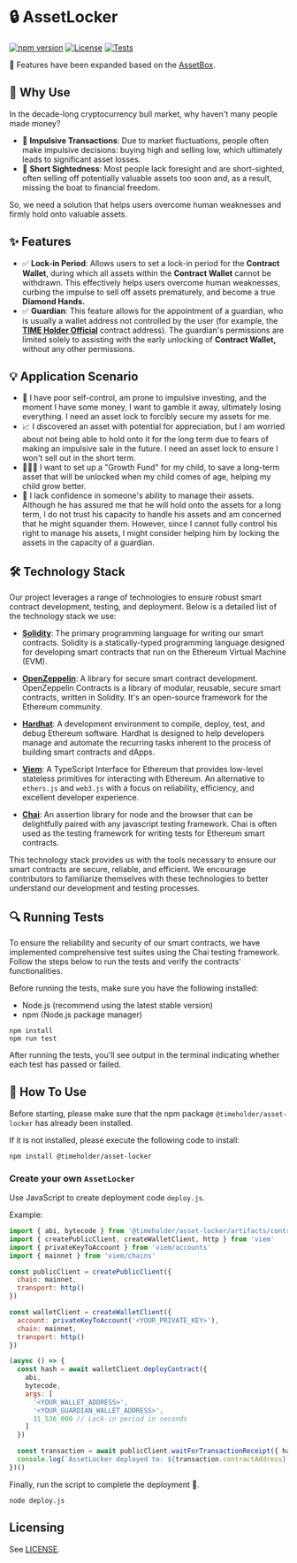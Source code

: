 # 🔒 AssetLocker

[![npm version](https://img.shields.io/npm/v/@timeholder/asset-locker/latest.svg)](https://www.npmjs.com/package/@timeholder/asset-locker)
[![License](https://img.shields.io/badge/License-MIT-blue.svg)](LICENSE)
[![Tests](https://github.com/time-holder/asset-locker/actions/workflows/tests.yml/badge.svg)](https://github.com/time-holder/asset-locker/actions/workflows/tests.yml)

💪 Features have been expanded based on the [AssetBox](https://github.com/time-holder/asset-box).

## 🤔 Why Use

In the decade-long cryptocurrency bull market, why haven't many people made money?

- 🚨 **Impulsive Transactions**: Due to market fluctuations, people often make impulsive decisions: buying high and selling low, which ultimately leads to significant asset losses.
- 🚨 **Short Sightedness**: Most people lack foresight and are short-sighted, often selling off potentially valuable assets too soon and, as a result, missing the boat to financial freedom.

So, we need a solution that helps users overcome human weaknesses and firmly hold onto valuable assets.

## ✨ Features

- ✅ **Lock-in Period**: Allows users to set a lock-in period for the **Contract Wallet**, during which all assets within the **Contract Wallet** cannot be withdrawn. This effectively helps users overcome human weaknesses, curbing the impulse to sell off assets prematurely, and become a true **Diamond Hands.**
- ✅ **Guardian**: This feature allows for the appointment of a guardian, who is usually a wallet address not controlled by the user (for example, the [**TIME Holder Official**](https://github.com/time-holder/time-holder) contract address). The guardian's permissions are limited solely to assisting with the early unlocking of **Contract Wallet,** without any other permissions.

## 💡 Application Scenario

- 🧘 I have poor self-control, am prone to impulsive investing, and the moment I have some money, I want to gamble it away, ultimately losing everything. I need an asset lock to forcibly secure my assets for me.
- 📈 I discovered an asset with potential for appreciation, but I am worried about not being able to hold onto it for the long term due to fears of making an impulsive sale in the future. I need an asset lock to ensure I won't sell out in the short term.
- 👨‍👧‍👦 I want to set up a "Growth Fund" for my child, to save a long-term asset that will be unlocked when my child comes of age, helping my child grow better.
- 🔑 I lack confidence in someone's ability to manage their assets. Although he has assured me that he will hold onto the assets for a long term, I do not trust his capacity to handle his assets and am concerned that he might squander them. However, since I cannot fully control his right to manage his assets, I might consider helping him by locking the assets in the capacity of a guardian.

## 🛠️ Technology Stack

Our project leverages a range of technologies to ensure robust smart contract development, testing, and deployment. Below is a detailed list of the technology stack we use:

- [**Solidity**](https://soliditylang.org/): The primary programming language for writing our smart contracts. Solidity is a statically-typed programming language designed for developing smart contracts that run on the Ethereum Virtual Machine (EVM).

- [**OpenZeppelin**](https://openzeppelin.com/contracts/): A library for secure smart contract development. OpenZeppelin Contracts is a library of modular, reusable, secure smart contracts, written in Solidity. It's an open-source framework for the Ethereum community.

- [**Hardhat**](https://hardhat.org/): A development environment to compile, deploy, test, and debug Ethereum software. Hardhat is designed to help developers manage and automate the recurring tasks inherent to the process of building smart contracts and dApps.

- [**Viem**](https://viem.sh/): A TypeScript Interface for Ethereum that provides low-level stateless primitives for interacting with Ethereum. An alternative to `ethers.js` and `web3.js` with a focus on reliability, efficiency, and excellent developer experience.

- [**Chai**](https://www.chaijs.com/): An assertion library for node and the browser that can be delightfully paired with any javascript testing framework. Chai is often used as the testing framework for writing tests for Ethereum smart contracts.

This technology stack provides us with the tools necessary to ensure our smart contracts are secure, reliable, and efficient. We encourage contributors to familiarize themselves with these technologies to better understand our development and testing processes.

## 🔍 Running Tests

To ensure the reliability and security of our smart contracts, we have implemented comprehensive test suites using the Chai testing framework. Follow the steps below to run the tests and verify the contracts' functionalities.

Before running the tests, make sure you have the following installed:
- Node.js (recommend using the latest stable version)
- npm (Node.js package manager)

```shell
npm install
npm run test
```

After running the tests, you'll see output in the terminal indicating whether each test has passed or failed.

## 📖 How To Use

Before starting, please make sure that the npm package `@timeholder/asset-locker` has already been installed.

If it is not installed, please execute the following code to install:

```shell
npm install @timeholder/asset-locker
```

### Create your own `AssetLocker`

Use JavaScript to create deployment code `deploy.js`.

Example:

```javascript
import { abi, bytecode } from '@timeholder/asset-locker/artifacts/contracts/AssetLocker.sol/AssetLocker.json'
import { createPublicClient, createWalletClient, http } from 'viem'
import { privateKeyToAccount } from 'viem/accounts'
import { mainnet } from 'viem/chains'

const publicClient = createPublicClient({
  chain: mainnet,
  transport: http()
})

const walletClient = createWalletClient({
  account: privateKeyToAccount('<YOUR_PRIVATE_KEY>'),
  chain: mainnet,
  transport: http()
})

(async () => {
  const hash = await walletClient.deployContract({
    abi,
    bytecode,
    args: [
      '<YOUR_WALLET_ADDRESS>',
      '<YOUR_GUARDIAN_WALLET_ADDRESS>',
      31_536_000 // Lock-in period in seconds
    ]
  })

  const transaction = await publicClient.waitForTransactionReceipt({ hash })
  console.log(`AssetLocker deployed to: ${transaction.contractAddress}`)
})()
```
    
Finally, run the script to complete the deployment 🎉.
    
```shell
node deploy.js
```

## Licensing

See [LICENSE](LICENSE).
